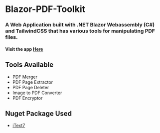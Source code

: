 # Blazor-PDF-Toolkit

### A Web Application built with .NET Blazor Webassembly (C#) and TailwindCSS that has various tools for manipulating PDF files.

#### Visit the app [Here](https://blazor-pdftoolkit.subhamk.com)

## Tools Available

- PDF Merger
- PDF Page Extractor
- PDF Page Deleter
- Image to PDF Converter
- PDF Encryptor

## Nuget Package Used

- [iText7](https://www.nuget.org/packages/itext7/)
